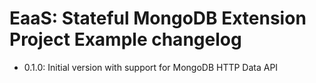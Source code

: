 # EaaS: Stateful MongoDB Extension Project Example changelog

* 0.1.0: Initial version with support for MongoDB HTTP Data API

